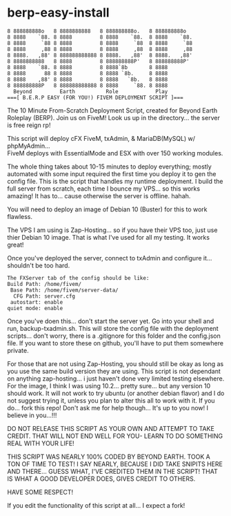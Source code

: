 # berp-easy-install
```
8 888888888o   8 8888888888   8 888888888o.   8 888888888o   
8 8888    `88. 8 8888         8 8888    `88.  8 8888    `88. 
8 8888     `88 8 8888         8 8888     `88  8 8888     `88 
8 8888     ,88 8 8888         8 8888     ,88  8 8888     ,88 
8 8888.   ,88' 8 888888888888 8 8888.   ,88'  8 8888.   ,88' 
8 8888888888   8 8888         8 888888888P'   8 888888888P'  
8 8888    `88. 8 8888         8 8888`8b       8 8888         
8 8888      88 8 8888         8 8888 `8b.     8 8888         
8 8888    ,88' 8 8888         8 8888   `8b.   8 8888         
8 888888888P   8 888888888888 8 8888     `88. 8 8888
  Beyond         Earth          Role            Play
===[ B.E.R.P EASY (FOR YOU!) FIVEM DEPLOYMENT SCRIPT ]===
```
The 10 Minute From-Scratch Deployment Script, created for Beyond Earth Roleplay (BERP). 
Join us on FiveM! Look us up in the directory... the server is free reign rp!

This script will deploy cFX FiveM, txAdmin, & MariaDB(MySQL) w/ phpMyAdmin...  
FiveM deploys with EssentialMode and ESX with over 150 working modules.  

The whole thing takes about 10-15 minutes to deploy everything; mostly automated with
some input required the first time you deploy it to gen the config file. This is
the script that handles my runtime deployment.  I build the full server from scratch, 
each time I bounce my VPS... so this works amazing!  It has to... cause otherwise 
the server is offline. hahah.

You will need to deploy an image of Debian 10 (Buster) for this to work flawless.

The VPS I am using is Zap-Hosting... so if you have their VPS too, just use thier
Debian 10 image. That is what I've used for all my testing.  It works great!

Once you've deployed the server, connect to txAdmin and configure it... shouldn't
be too hard.  

```
The FXServer tab of the config should be like:
Build Path: /home/fivem/
 Base Path: /home/fivem/server-data/
  CFG Path: server.cfg
 autostart: enable
quiet mode: enable
```

Once you've doen this... don't start the server yet.  Go into your shell and run,
backup-txadmin.sh.  This will store the config file with the deployment scripts...
don't worry, there is a .gitignore for this folder and the config.json file.
If you want to store these on github, you'll have to put them somewhere private.

For those that are not using Zap-Hosting, you should still be okay as long as you
use the same build version they are using.  This script is not dependant on anything
zap-hosting... i just haven't done very limited testing elsewhere. For the image,
I think I was using 10.2... pretty sure... but any version 10 should work.  It will 
not work to try ubuntu (or another debian flavor) and I do not suggest trying it,
unless you plan to alter this all to work with it.  If you do... fork this repo!
Don't ask me for help though... It's up to you now! I believe in you...!!!

DO NOT RELEASE THIS SCRIPT AS YOUR OWN AND ATTEMPT TO TAKE CREDIT.
THAT WILL NOT END WELL FOR YOU- LEARN TO DO SOMETHING REAL WITH YOUR LIFE!

THIS SCRIPT WAS NEARLY 100% CODED BY BEYOND EARTH.  TOOK A TON OF TIME TO TEST!
I SAY NEARLY, BECAUSE I DID TAKE SNIPITS HERE AND THERE... GUESS WHAT, I'VE CREDITED
THEM IN THE SCRIPT! THAT IS WHAT A GOOD DEVELOPER DOES, GIVES CREDIT TO OTHERS.

HAVE SOME RESPECT!

If you edit the functionality of this script at all... I expect a fork!
